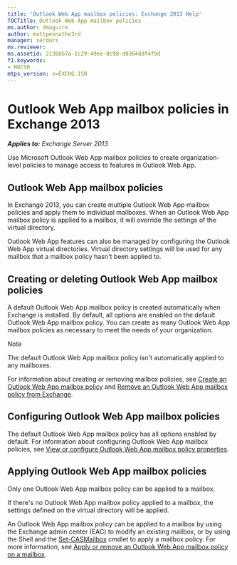 ```yaml
---
title: 'Outlook Web App mailbox policies: Exchange 2013 Help'
TOCTitle: Outlook Web App mailbox policies
ms.author: dmaguire
author: mattpennathe3rd
manager: serdars
ms.reviewer:
ms.assetid: 213b8b7a-1c29-49ee-8c98-d0364ddf4f9d
f1.keywords:
- NOCSH
mtps_version: v=EXCHG.150
---
```


# Outlook Web App mailbox policies in Exchange 2013

_**Applies to:** Exchange Server 2013_

Use Microsoft Outlook Web App mailbox policies to create organization-level policies to manage access to features in Outlook Web App.

## Outlook Web App mailbox policies
<a name="OWA"> </a>

In Exchange 2013, you can create multiple Outlook Web App mailbox policies and apply them to individual mailboxes. When an Outlook Web App mailbox policy is applied to a mailbox, it will override the settings of the virtual directory.

Outlook Web App features can also be managed by configuring the Outlook Web App virtual directories. Virtual directory settings will be used for any mailbox that a mailbox policy hasn't been applied to.

## Creating or deleting Outlook Web App mailbox policies
<a name="Create"> </a>

A default Outlook Web App mailbox policy is created automatically when Exchange is installed. By default, all options are enabled on the default Outlook Web App mailbox policy. You can create as many Outlook Web App mailbox policies as necessary to meet the needs of your organization.

> [!NOTE]
> The default Outlook Web App mailbox policy isn't automatically applied to any mailboxes.

For information about creating or removing mailbox policies, see [Create an Outlook Web App mailbox policy](create-outlook-web-app-mailbox-policy-exchange-2013-help.md) and [Remove an Outlook Web App mailbox policy from Exchange](remove-outlook-web-app-mailbox-policy-exchange-2013-help.md).

## Configuring Outlook Web App mailbox policies
<a name="Configuring"> </a>

The default Outlook Web App mailbox policy has all options enabled by default. For information about configuring Outlook Web App mailbox policies, see [View or configure Outlook Web App mailbox policy properties](configure-outlook-web-app-mailbox-policy-properties-exchange-2013-help.md).

## Applying Outlook Web App mailbox policies
<a name="Applying"> </a>

Only one Outlook Web App mailbox policy can be applied to a mailbox.

If there's no Outlook Web App mailbox policy applied to a mailbox, the settings defined on the virtual directory will be applied.

An Outlook Web App mailbox policy can be applied to a mailbox by using the Exchange admin center (EAC) to modify an existing mailbox, or by using the Shell and the [Set-CASMailbox](https://docs.microsoft.com/powershell/module/exchange/set-casmailbox) cmdlet to apply a mailbox policy. For more information, see [Apply or remove an Outlook Web App mailbox policy on a mailbox](apply-or-remove-outlook-web-app-mailbox-policy-exchange-2013-help.md).
